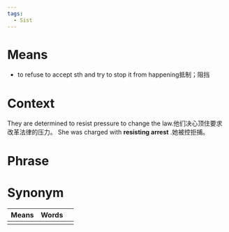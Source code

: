 ```yaml
---
tags:
  - Sist
---
```

# Means
- to refuse to accept sth and try to stop it from happening抵制；阻挡
# Context
They are determined to resist pressure to change the law.他们决心顶住要求改革法律的压力。
She was charged with **resisting arrest** .她被控拒捕。
# Phrase

# Synonym
| Means | Words |     |
| ----- | ----- | --- |
|       |       |     |
